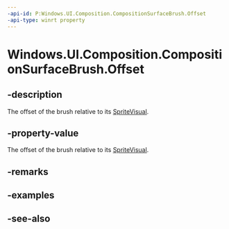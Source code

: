 ```yaml
---
-api-id: P:Windows.UI.Composition.CompositionSurfaceBrush.Offset
-api-type: winrt property
---
```


<!-- Property syntax
public Windows.Foundation.Numerics.Vector2 Offset { get;  set; }
-->

# Windows.UI.Composition.CompositionSurfaceBrush.Offset

## -description
The offset of the brush relative to its [SpriteVisual](spritevisual.md).



## -property-value
The offset of the brush relative to its [SpriteVisual](spritevisual.md).

## -remarks

## -examples

## -see-also
